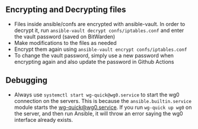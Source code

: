 ## Encrypting and Decrypting files
- Files inside ansible/confs are encrypted with ansible-vault. In order to decrypt it, run `ansible-vault decrypt confs/iptables.conf` and enter the vault password (saved on BitWarden)
- Make modifications to the files as needed
- Encrypt them again using `ansible-vault encrypt confs/iptables.conf`
- To change the vault password, simply use a new password when encrypting again and also update the password in Github Actions

## Debugging
- Always use `systemctl start wg-quick@wg0.service` to start the wg0 connection on the servers. This is because the `ansible.builtin.service` module starts the wg-quick@wg0.service. If you run `wg-quick up wg0` on the server, and then run Ansible, it will throw an error saying the wg0 interface already exists.
